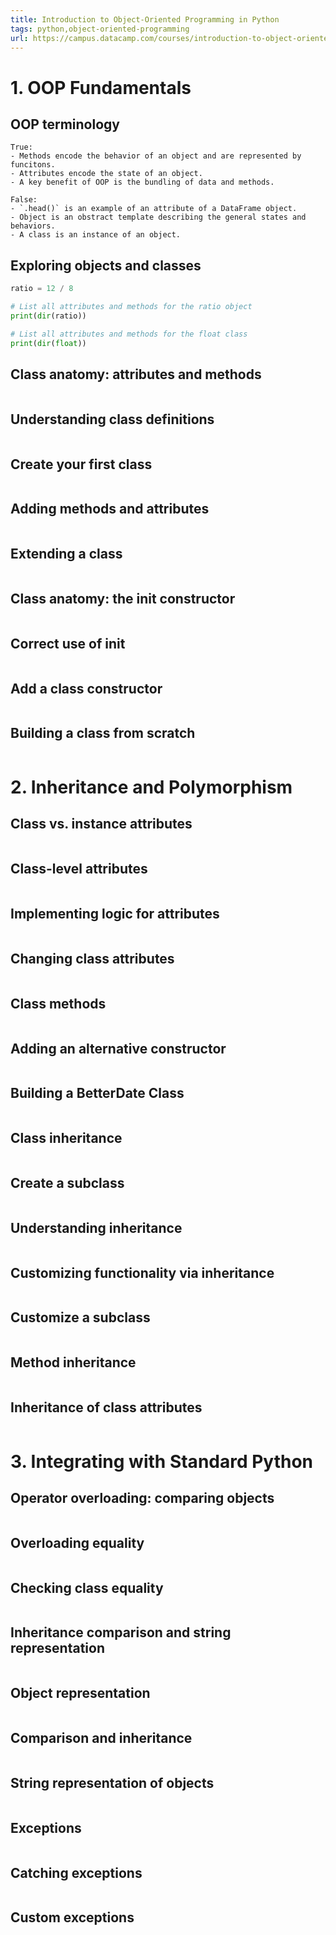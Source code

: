 ```yaml
---
title: Introduction to Object-Oriented Programming in Python
tags: python,object-oriented-programming
url: https://campus.datacamp.com/courses/introduction-to-object-oriented-programming-in-python
---
```


# 1. OOP Fundamentals
## OOP terminology
```
True:
- Methods encode the behavior of an object and are represented by funcitons.
- Attributes encode the state of an object.
- A key benefit of OOP is the bundling of data and methods.

False:
- `.head()` is an example of an attribute of a DataFrame object.
- Object is an obstract template describing the general states and behaviors.
- A class is an instance of an object.
```

## Exploring objects and classes
```python
ratio = 12 / 8

# List all attributes and methods for the ratio object
print(dir(ratio))

# List all attributes and methods for the float class
print(dir(float))
```

## Class anatomy: attributes and methods
```python

```

## Understanding class definitions
```python

```

## Create your first class
```python

```

## Adding methods and attributes
```python

```

## Extending a class
```python

```

## Class anatomy: the __init__ constructor
```python

```

## Correct use of __init__
```python

```

## Add a class constructor
```python

```

## Building a class from scratch
```python

```




# 2. Inheritance and Polymorphism
## Class vs. instance attributes
```python

```

## Class-level attributes
```python

```

## Implementing logic for attributes
```python

```

## Changing class attributes
```python

```

## Class methods
```python

```

## Adding an alternative constructor
```python

```

## Building a BetterDate Class
```python

```

## Class inheritance
```python

```

## Create a subclass
```python

```

## Understanding inheritance
```python

```

## Customizing functionality via inheritance
```python

```

## Customize a subclass
```python

```

## Method inheritance
```python

```

## Inheritance of class attributes
```python

```




# 3. Integrating with Standard Python
## Operator overloading: comparing objects
```python

```

## Overloading equality
```python

```

## Checking class equality
```python

```

## Inheritance comparison and string representation
```python

```

## Object representation
```python

```

## Comparison and inheritance
```python

```

## String representation of objects
```python

```

## Exceptions
```python

```

## Catching exceptions
```python

```

## Custom exceptions
```python

```
